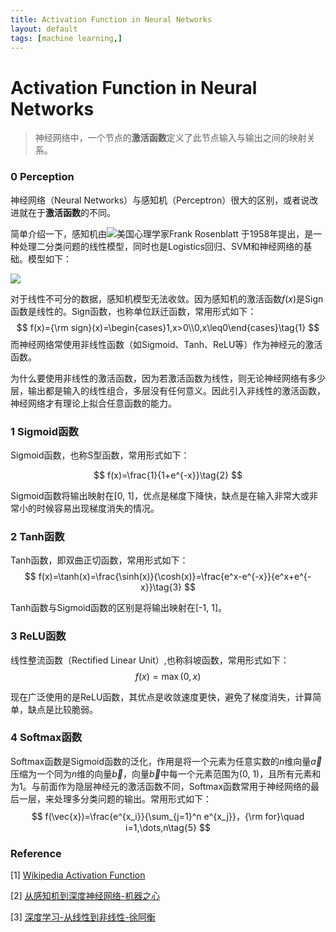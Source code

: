 ```yaml
---
title: Activation Function in Neural Networks
layout: default
tags: [machine learning,]
---
```




# Activation Function in Neural Networks

> 神经网络中，一个节点的**激活函数**定义了此节点输入与输出之间的映射关系。

### 0 Perception

神经网络（Neural Networks）与感知机（Perceptron）很大的区别，或者说改进就在于**激活函数**的不同。

简单介绍一下，感知机由![](https://upload.wikimedia.org/wikipedia/commons/thumb/a/a4/Flag_of_the_United_States.svg/38px-Flag_of_the_United_States.svg.png)美国心理学家Frank Rosenblatt 于1958年提出，是一种处理二分类问题的线性模型，同时也是Logistics回归、SVM和神经网络的基础。模型如下：

![](https://upload.wikimedia.org/wikipedia/commons/thumb/3/31/Perceptron.svg/750px-Perceptron.svg.png)

对于线性不可分的数据，感知机模型无法收敛。因为感知机的激活函数$f(x)$是Sign函数是线性的。Sign函数，也称单位跃迁函数，常用形式如下：
$$
f(x)={\rm sign}(x)=\begin{cases}1,x>0\\0,x\leq0\end{cases}\tag{1}
$$
而神经网络常使用非线性函数（如Sigmoid、Tanh、ReLU等）作为神经元的激活函数。

为什么要使用非线性的激活函数，因为若激活函数为线性，则无论神经网络有多少层，输出都是输入的线性组合，多层没有任何意义。因此引入非线性的激活函数，神经网络才有理论上拟合任意函数的能力。

### 1 Sigmoid函数

Sigmoid函数，也称S型函数，常用形式如下：

$$
f(x)=\frac{1}{1+e^{-x}}\tag{2}
$$

Sigmoid函数将输出映射在[0, 1]，优点是梯度下降快，缺点是在输入非常大或非常小的时候容易出现梯度消失的情况。

### 2 Tanh函数

Tanh函数，即双曲正切函数，常用形式如下：
$$
f(x)=\tanh(x)=\frac{\sinh(x)}{\cosh(x)}=\frac{e^x-e^{-x}}{e^x+e^{-x}}\tag{3}
$$

Tanh函数与Sigmoid函数的区别是将输出映射在[-1, 1]。

### 3 ReLU函数

线性整流函数（Rectified Linear Unit）,也称斜坡函数，常用形式如下：
$$
f(x)=\max(0,x)\tag{4}
$$

现在广泛使用的是ReLU函数，其优点是收敛速度更快，避免了梯度消失，计算简单，缺点是比较脆弱。

### 4 Softmax函数

Softmax函数是Sigmoid函数的泛化，作用是将一个元素为任意实数的$n$维向量$\vec{a}$压缩为一个同为$n$维的向量$\vec{b}$，向量$\vec{b}$中每一个元素范围为(0, 1)，且所有元素和为1。与前面作为隐层神经元的激活函数不同，Softmax函数常用于神经网络的最后一层，来处理多分类问题的输出。常用形式如下：
$$
f(\vec{x})=\frac{e^{x_i}}{\sum_{j=1}^n e^{x_j}}，{\rm for}\quad i=1,\dots,n\tag{5}
$$

### Reference

\[1] [Wikipedia Activation Function](https://en.wikipedia.org/wiki/Activation_function)

\[2] [从感知机到深度神经网络-机器之心](https://www.jiqizhixin.com/articles/2018-01-15-2)

\[3] [深度学习-从线性到非线性-徐阿衡](http://www.shuang0420.com/2017/01/21/%E7%A5%9E%E7%BB%8F%E7%BD%91%E7%BB%9C-%E4%BB%8E%E7%BA%BF%E6%80%A7%E5%88%B0%E9%9D%9E%E7%BA%BF%E6%80%A7/)